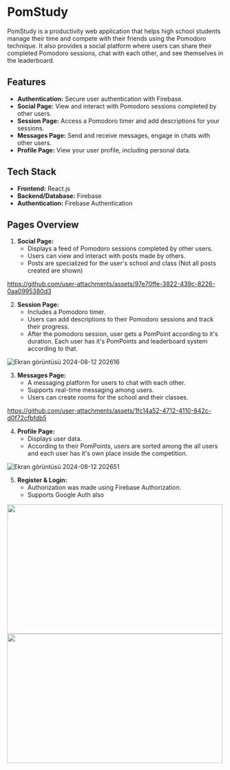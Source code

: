
# PomStudy

PomStudy is a productivity web application that helps high school students manage their time and compete with their friends using the Pomodoro technique. It also provides a social platform where users can share their completed Pomodoro sessions, chat with each other, and see themselves in the leaderboard.

## Features

- **Authentication:** Secure user authentication with Firebase.
- **Social Page:** View and interact with Pomodoro sessions completed by other users.
- **Session Page:** Access a Pomodoro timer and add descriptions for your sessions.
- **Messages Page:** Send and receive messages, engage in chats with other users.
- **Profile Page:** View your user profile, including personal data.

## Tech Stack

- **Frontend:** React.js
- **Backend/Database:** Firebase
- **Authentication:** Firebase Authentication

## Pages Overview

1. **Social Page:**
   - Displays a feed of Pomodoro sessions completed by other users.
   - Users can view and interact with posts made by others.
   - Posts are specialized for the user's school and class (Not all posts created are shown)

https://github.com/user-attachments/assets/97e70ffe-3822-439c-8226-0aa0995380d3

2. **Session Page:**
   - Includes a Pomodoro timer.
   - Users can add descriptions to their Pomodoro sessions and track their progress.
   - After the pomodoro session, user gets a PomPoint according to it's duration. Each user has it's PomPoints and leaderboard system according to that.
     
![Ekran görüntüsü 2024-08-12 202616](https://github.com/user-attachments/assets/926cd894-1427-4704-ba59-db593809b9ce)

3. **Messages Page:**
   - A messaging platform for users to chat with each other.
   - Supports real-time messaging among users.
   - Users can create rooms for the school and their classes.

https://github.com/user-attachments/assets/1fc14a52-4712-4110-842c-d0f72cfbfdb5

4. **Profile Page:**
   - Displays user data.
   - According to their PomPoints, users are sorted among the all users and each user has it's own place inside the competition.
   
![Ekran görüntüsü 2024-08-12 202651](https://github.com/user-attachments/assets/ad6d5ed7-4916-4447-bb48-556bb56d9049)

5. **Register & Login:**
   - Authorization was made using Firebase Authorization.
   - Supports Google Auth also

<img src="https://github.com/user-attachments/assets/4c6324c7-371a-43af-aa25-0c7440c5ec95" width="500" height="300" />
<img src="https://github.com/user-attachments/assets/5a905862-dd78-446a-866b-590a75b29157" width="500" height="300" />

